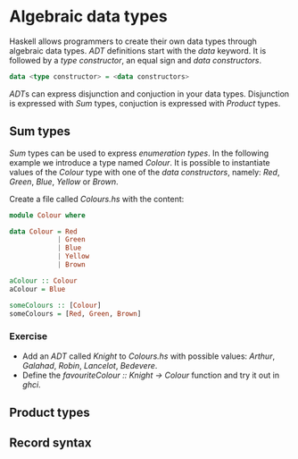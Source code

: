 # Algebraic data types

Haskell allows programmers to create their own data types through algebraic data
types.  *ADT* definitions start with the *data* keyword.  It is followed by a *type
constructor*, an equal sign and *data constructors*.

``` haskell
data <type constructor> = <data constructors>
```

*ADT*s can express disjunction and conjuction in your data types.  Disjunction
is expressed with *Sum* types, conjuction is expressed with *Product* types.

## Sum types

*Sum* types can be used to express *enumeration types*.  In the following
example we introduce a type named *Colour*.  It is possible to instantiate
values of the *Colour* type with one of the *data constructors*, namely: *Red*,
*Green*, *Blue*, *Yellow* or *Brown*.

Create a file called *Colours.hs* with the content:
``` haskell
module Colour where

data Colour = Red
            | Green
            | Blue
            | Yellow
            | Brown

aColour :: Colour
aColour = Blue

someColours :: [Colour]
someColours = [Red, Green, Brown]
```

### Exercise
 * Add an *ADT* called *Knight* to *Colours.hs* with possible values: *Arthur*,
   *Galahad*, *Robin*, *Lancelot*, *Bedevere*.
 * Define the *favouriteColour :: Knight -> Colour* function and try it out in
   *ghci*.

## Product types
## Record syntax
